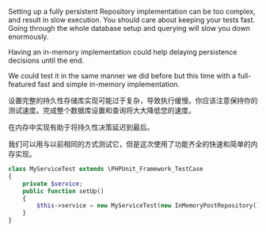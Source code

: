 Setting up a fully persistent Repository implementation can be too complex, and result in slow execution. You should care about keeping your tests fast. Going through the whole database setup and querying will slow you down enormously.

Having an in-memory implementation could help delaying persistence decisions until the end.

We could test it in the same manner we did before but this time with a full-featured fast and simple in-memory implementation.

设置完整的持久性存储库实现可能过于复杂，导致执行缓慢。你应该注意保持你的测试速度。完成整个数据库设置和查询将大大降低您的速度。

在内存中实现有助于将持久性决策延迟到最后。

我们可以用与以前相同的方式测试它，但是这次使用了功能齐全的快速和简单的内存实现。

```php
class MyServiceTest extends \PHPUnit_Framework_TestCase
{
    private $service;
    public function setUp()
    {
        $this->service = new MyServiceTest(new InMemoryPostRepository());
    }
}
```



